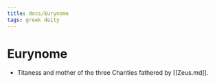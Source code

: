 ```yaml
---
title: docs/Eurynome
tags: greek deity
---
```


# Eurynome 
- Titaness and mother of the three Charities fathered by [[Zeus.md]].